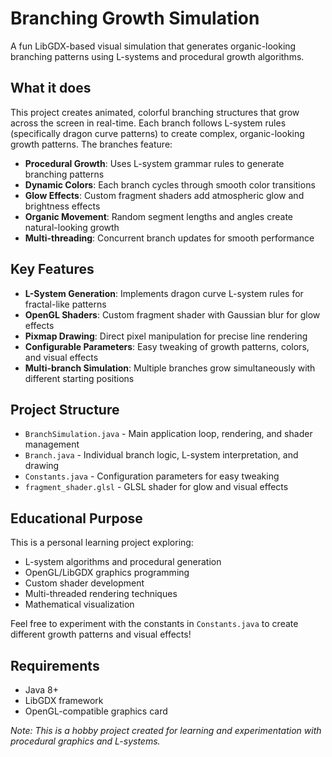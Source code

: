 # Branching Growth Simulation

A fun LibGDX-based visual simulation that generates organic-looking branching patterns using L-systems and procedural growth algorithms.

## What it does

This project creates animated, colorful branching structures that grow across the screen in real-time. Each branch follows L-system rules (specifically dragon curve patterns) to create complex, organic-looking growth patterns. The branches feature:

- **Procedural Growth**: Uses L-system grammar rules to generate branching patterns
- **Dynamic Colors**: Each branch cycles through smooth color transitions
- **Glow Effects**: Custom fragment shaders add atmospheric glow and brightness effects
- **Organic Movement**: Random segment lengths and angles create natural-looking growth
- **Multi-threading**: Concurrent branch updates for smooth performance

## Key Features

- **L-System Generation**: Implements dragon curve L-system rules for fractal-like patterns
- **OpenGL Shaders**: Custom fragment shader with Gaussian blur for glow effects
- **Pixmap Drawing**: Direct pixel manipulation for precise line rendering
- **Configurable Parameters**: Easy tweaking of growth patterns, colors, and visual effects
- **Multi-branch Simulation**: Multiple branches grow simultaneously with different starting positions

## Project Structure

- `BranchSimulation.java` - Main application loop, rendering, and shader management
- `Branch.java` - Individual branch logic, L-system interpretation, and drawing
- `Constants.java` - Configuration parameters for easy tweaking
- `fragment_shader.glsl` - GLSL shader for glow and visual effects

## Educational Purpose

This is a personal learning project exploring:
- L-system algorithms and procedural generation
- OpenGL/LibGDX graphics programming
- Custom shader development
- Multi-threaded rendering techniques
- Mathematical visualization

Feel free to experiment with the constants in `Constants.java` to create different growth patterns and visual effects!

## Requirements

- Java 8+
- LibGDX framework
- OpenGL-compatible graphics card

*Note: This is a hobby project created for learning and experimentation with procedural graphics and L-systems.*

